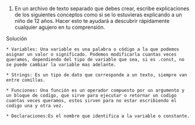 1. En un archivo de texto separado que debes crear, escribe explicaciones de los siguientes conceptos como si se lo estuvieras explicando a un niño de 12 años. Hacer esto te ayudará a descubrir rápidamente cualquier agujero en tu comprensión.


Solución


	* Variables: Una variable es una palabra o código a la que podemos asignar un valor o significado. Podemos modificarla cuantas veces queramos, dependiendo del tipo de variable que sea, si es .const, no se puede cambiar la variable mas adelante.

	* Strings: Es un tipo de dato que corresponde a un texto, siempre van entre comillas.

	* Funciones: Una función es un operador compuesto por un argumento y un bloque de codigo, que sirve para ejecutar o retornar un codigo cuantas veces queramos, estos sirven para no estar escribiendo el codigo una y otra vez.

	* Declaraciones:Es el nombre que identifica a la variable o constante.